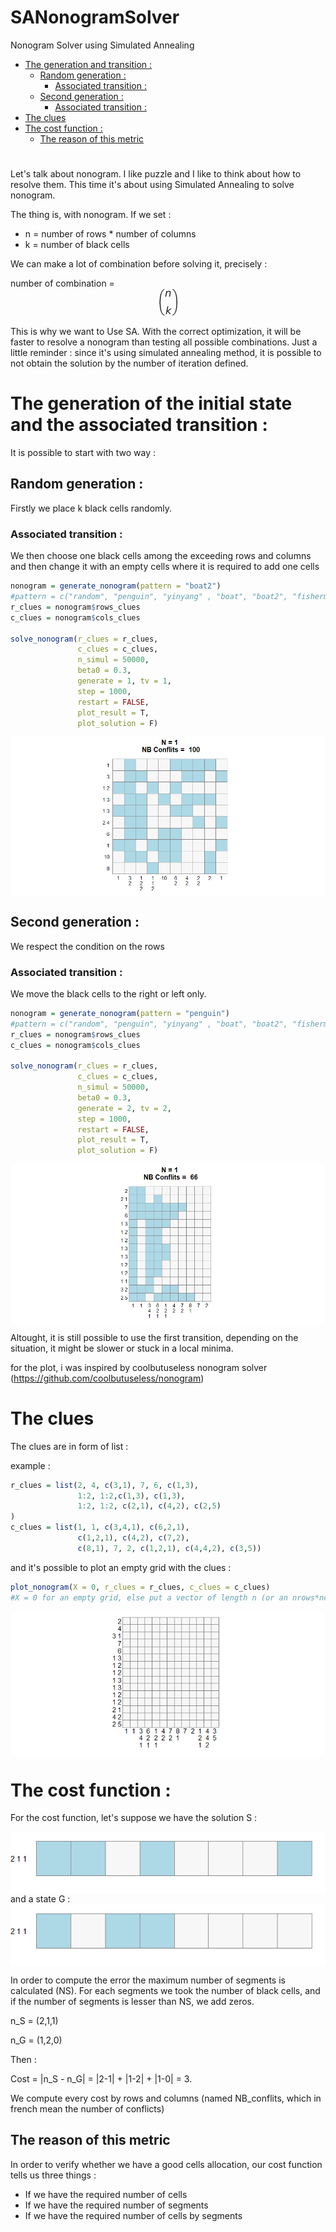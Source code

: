 # SANonogramSolver
Nonogram Solver using Simulated Annealing

- [The generation and transition :](#the-generation-and-transition--)
  * [Random generation :](#random-generation--)
    + [Associated transition :](#associated-transition--)
  * [Second generation :](#second-generation--)
    + [Associated transition :](#associated-transition---1)
- [The clues](#the-clues)
- [The cost function :](#the-cost-function--)
  * [The reason of this metric](#the-reason-of-this-metric)

# 

Let's talk about nonogram. I like puzzle and I like to think about how to resolve them. This time it's about using Simulated Annealing to solve nonogram.

The thing is, with nonogram. If we set : 
- n = number of rows * number of columns
- k = number of black cells

We can make a lot of combination before solving it, precisely : 

number of combination = <img src="https://raw.githubusercontent.com/ezulfica/SANonogramSolver/main/img/binom.png" style="display: block; margin: auto;" />

This is why we want to Use SA. With the correct optimization, it will be faster to resolve a nonogram than testing all possible combinations.
Just a little reminder : since it's using simulated annealing method, it is possible to not obtain the solution by the number of iteration defined. 

# The generation of the initial state and the associated transition :

It is possible to start with two way : 

## Random generation : 
Firstly we place k black cells randomly. 

### Associated transition : 
We then choose one black cells among the exceeding rows and columns and then change it with an empty cells where it is required to add one cells

``` r
nonogram = generate_nonogram(pattern = "boat2")
#pattern = c("random", "penguin", "yinyang" , "boat", "boat2", "fisherman")
r_clues = nonogram$rows_clues
c_clues = nonogram$cols_clues

solve_nonogram(r_clues = r_clues, 
               c_clues = c_clues, 
               n_simul = 50000, 
               beta0 = 0.3, 
               generate = 1, tv = 1, 
               step = 1000, 
               restart = FALSE, 
               plot_result = T, 
               plot_solution = F)
```

<img src="https://raw.githubusercontent.com/ezulfica/SANonogramSolver/main/img/ezgif-7-254174d756.gif" style="display: block; margin: auto;" />

## Second generation : 
We respect the condition on the rows

### Associated transition :
We move the black cells to the right or left only. 

``` r
nonogram = generate_nonogram(pattern = "penguin")
#pattern = c("random", "penguin", "yinyang" , "boat", "boat2", "fisherman")
r_clues = nonogram$rows_clues
c_clues = nonogram$cols_clues

solve_nonogram(r_clues = r_clues, 
               c_clues = c_clues, 
               n_simul = 50000, 
               beta0 = 0.3, 
               generate = 2, tv = 2, 
               step = 1000, 
               restart = FALSE, 
               plot_result = T, 
               plot_solution = F)
```

<img src="https://raw.githubusercontent.com/ezulfica/SANonogramSolver/main/img/ezgif-7-b83879f7d8.gif" style="display: block; margin: auto;" />

Altought, it is still possible to use the first transition, depending on the situation, it might be slower or stuck in a local minima. 

for the plot, i was inspired by coolbutuseless nonogram solver (https://github.com/coolbutuseless/nonogram)

# The clues 

The clues are in form of list : 

example : 
``` r
r_clues = list(2, 4, c(3,1), 7, 6, c(1,3), 
               1:2, 1:2,c(1,3), c(1,3), 
               1:2, 1:2, c(2,1), c(4,2), c(2,5)
)
c_clues = list(1, 1, c(3,4,1), c(6,2,1),
               c(1,2,1), c(4,2), c(7,2),
               c(8,1), 7, 2, c(1,2,1), c(4,4,2), c(3,5))
```

and it's possible to plot an empty grid with the clues : 

``` r
plot_nonogram(X = 0, r_clues = r_clues, c_clues = c_clues) 
#X = 0 for an empty grid, else put a vector of length n (or an nrows*ncols matrix)
```
<img src="https://raw.githubusercontent.com/ezulfica/SANonogramSolver/main/img/emptyggrid.png" style="display: block; margin: auto;" />

# The cost function : 

For the cost function, let's suppose we have the solution S : 

<img src="https://raw.githubusercontent.com/ezulfica/SANonogramSolver/main/img/err1.png" style="display: block; margin: auto;" />
and a state G : 

<img src="https://raw.githubusercontent.com/ezulfica/SANonogramSolver/main/img/err2.png" style="display: block; margin: auto;" />

In order to compute the error the maximum number of segments is calculated (NS). 
For each segments we took the number of black cells, and if the number of segments is lesser than NS, we add zeros. 

n_S = (2,1,1)

n_G = (1,2,0)

Then : 

Cost = |n_S - n_G| = |2-1| + |1-2| + |1-0| = 3. 

We compute every cost by rows and columns (named NB_conflits, which in french mean the number of conflicts)

## The reason of this metric
In order to verify whether we have a good cells allocation, our cost function tells us three things : 
- If we have the required number of cells
- If we have the required number of segments
- If we have the required number of cells by segments



